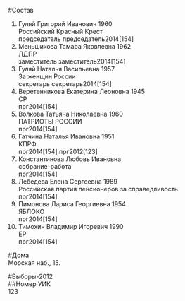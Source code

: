 #Состав  
1. Гуляй Григорий Иванович 1960  
    Российский Красный Крест  
    председатель председатель2014[154]  
2. Меньшикова Тамара Яковлевна 1962  
    ЛДПР  
    заместитель заместитель2014[154]  
3. Гуляй Наталья Васильевна 1957  
    За женщин России  
    секретарь секретарь2014[154]  
4. Веретенникова Екатерина Леоновна 1945  
    СР  
    прг2014[154]  
5. Волкова Татьяна Николаевна 1960  
    ПАТРИОТЫ РОССИИ  
    прг2014[154]  
6. Гатчина Наталья Ивановна 1951  
    КПРФ  
    прг2014[154] прг2012[123]  
7. Константинова Любовь Ивановна  
    собрание-работа      
    прг2014[154]  
8. Лебедева Елена Сергеевна 1989  
    Российская партия пенсионеров за справедливость  
    прг2014[154]  
9. Пимонова Лариса Георгиевна 1954  
    ЯБЛОКО  
    прг2014[154]  
10. Тимохин Владимир Игоревич 1990  
    ЕР  
    прг2014[154]  
  
#Дома  
Морская наб.,   15.  
  
#Выборы-2012  
##Номер УИК  
123  
